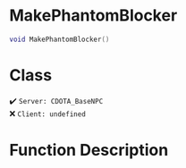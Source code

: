# MakePhantomBlocker
```lua
void MakePhantomBlocker()
```
# Class
✔️ `Server: CDOTA_BaseNPC`  
❌ `Client: undefined`  

# Function Description

